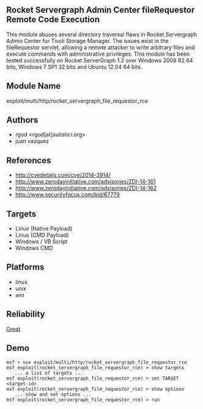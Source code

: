 ## Rocket Servergraph Admin Center fileRequestor Remote Code Execution

This module abuses several directory traversal flaws in 
Rocket Servergraph Admin Center for Tivoli Storage Manager. 
The issues exist in the fileRequestor servlet, allowing a 
remote attacker to write arbitrary files and execute 
commands with administrative privileges. This module has 
been tested successfully on Rocket ServerGraph 1.2 over 
Windows 2008 R2 64 bits, Windows 7 SP1 32 bits and Ubuntu 
12.04 64 bits.


## Module Name
exploit/multi/http/rocket_servergraph_file_requestor_rce

## Authors
* rgod <rgod[at]autistici.org>
* juan vazquez


## References
* http://cvedetails.com/cve/2014-3914/
* http://www.zerodayinitiative.com/advisories/ZDI-14-161
* http://www.zerodayinitiative.com/advisories/ZDI-14-162
* http://www.securityfocus.com/bid/67779



## Targets
* Linux (Native Payload)
* Linux (CMD Payload)
* Windows / VB Script
* Windows CMD


## Platforms
* linux
* unix
* win

## Reliability
[Great](https://github.com/rapid7/metasploit-framework/wiki/Exploit-Ranking)

## Demo

```
msf > use exploit/multi/http/rocket_servergraph_file_requestor_rce
msf exploit(rocket_servergraph_file_requestor_rce) > show targets
   ... a list of targets ...
msf exploit(rocket_servergraph_file_requestor_rce) > set TARGET <target-id>
msf exploit(rocket_servergraph_file_requestor_rce) > show options
   ... show and set options ...
msf exploit(rocket_servergraph_file_requestor_rce) > run
```
    
    